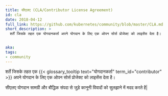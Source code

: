 ```yaml
---
title: सीएलए (CLA/Contributor License Agreement)
id: cla
date: 2018-04-12
full_link: https://github.com/kubernetes/community/blob/master/CLA.md
short_description: >
  शर्तें जिसके तहत एक योगदानकर्ता अपने योगदान के लिए एक ओपन सोर्स प्रोजेक्ट को लाइसेंस देता है।


aka: 
tags:
- community
---
```

 शर्तें जिसके तहत एक {{< glossary_tooltip text="योगदानकर्ता" term_id="contributor" >}} अपने योगदान के लिए एक ओपन सोर्स प्रोजेक्ट को लाइसेंस देता है।

 
<!--more--> 

सीएलए योगदान सामग्री और बौद्धिक संपदा से जुड़े कानूनी विवादों को सुलझाने में मदद करते है|
